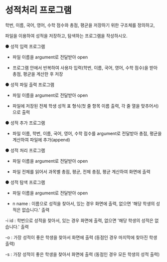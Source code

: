 # 성적처리 프로그램
학번, 이름, 국어, 영어, 수학 점수와 총점, 평균을 저장하기 위한 구조체를 정의하고,

파일을 이용하여 성적을 저장하고, 탐색하는 프로그램을 작성하시오.


● 성적 입력 프로그램 

- 파일 이름을 argument로 전달받아 open

- 프로그램 안에서 반복하여 사용자 입력(학번, 이름, 국어, 영어, 수학 점수)을 받아 총점, 평균을 계산한 후 저장 

 

● 성적 파일 출력 프로그램 

- 파일 이름을 argument로 전달받아 open

- 파일에 저장된 전체 학생 성적 표 형식(첫 줄 항목 이름 출력, 각 줄 열을 맞추어서)으로 출력 

 

● 성적 추가 프로그램 

- 파일 이름, 학번, 이름, 국어, 영어, 수학 점수를 argument로 전달받아 총점, 평균을 계산하여 파일에 추가(append)

 

● 성적 처리 프로그램 

- 파일 이름을 argument로 전달받아 open

- 파일 전체를 읽어서 과목별 총점, 평균, 전체 총점, 평균 계산하여 화면에 출력

 

● 성적 탐색 프로그램 
- 파일 이름을 argument로 전달받아 open

- n name  : 이름으로 성적을 찾아서, 있는 경우 화면에 출력, 없으면 '해당 학생의 성적은 없습니다.' 출력

-i id : 학번으로 성적을 찾아서, 있는 경우 화면에 출력, 없으면  '해당 학생의 성적은 없습니다.' 출력  

-o : 가장 성적이 좋은 학생을 찾아서 화면에 출력 (동점인 경우 마지막에 찾아진 학생 출력)

-s :  가장 성적이 좋은 학생을 찾아서 화면에 출력 (동점인 경우 모든 학생의 성적 출력)
